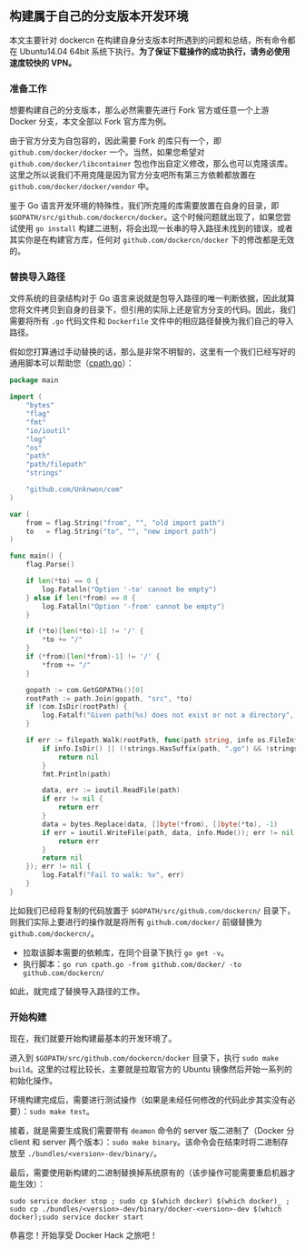 ## 构建属于自己的分支版本开发环境

本文主要针对 dockercn 在构建自身分支版本时所遇到的问题和总结，所有命令都在 Ubuntu14.04 64bit 系统下执行。**为了保证下载操作的成功执行，请务必使用速度较快的 VPN。**

### 准备工作

想要构建自己的分支版本，那么必然需要先进行 Fork 官方或任意一个上游 Docker 分支，本文全部以 Fork 官方库为例。

由于官方分支为自包容的，因此需要 Fork 的库只有一个，即 `github.com/docker/docker` 一个。当然，如果您希望对 `github.com/docker/libcontainer` 包也作出自定义修改，那么也可以克隆该库。这里之所以说我们不用克隆是因为官方分支吧所有第三方依赖都放置在 `github.com/docker/docker/vendor` 中。

鉴于 Go 语言开发环境的特殊性，我们所克隆的库需要放置在自身的目录，即 `$GOPATH/src/github.com/dockercn/docker`。这个时候问题就出现了，如果您尝试使用 `go install` 构建二进制，将会出现一长串的导入路径未找到的错误，或者其实你是在构建官方库，任何对 `github.com/dockercn/docker` 下的修改都是无效的。

### 替换导入路径

文件系统的目录结构对于 Go 语言来说就是包导入路径的唯一判断依据，因此就算您将文件拷贝到自身的目录下，但引用的实际上还是官方分支的代码。因此，我们需要将所有 `.go` 代码文件和 `Dockerfile` 文件中的相应路径替换为我们自己的导入路径。

假如您打算通过手动替换的话，那么是非常不明智的，这里有一个我们已经写好的通用脚本可以帮助您（[cpath.go](https://github.com/dockercn/docker/tree/master/hack/cpath)）： 

```go
package main

import (
	"bytes"
	"flag"
	"fmt"
	"io/ioutil"
	"log"
	"os"
	"path"
	"path/filepath"
	"strings"

	"github.com/Unknwon/com"
)

var (
	from = flag.String("from", "", "old import path")
	to   = flag.String("to", "", "new import path")
)

func main() {
	flag.Parse()

	if len(*to) == 0 {
		log.Fatalln("Option '-to' cannot be empty")
	} else if len(*from) == 0 {
		log.Fatalln("Option '-from' cannot be empty")
	}

	if (*to)[len(*to)-1] != '/' {
		*to += "/"
	}
	if (*from)[len(*from)-1] != '/' {
		*from += "/"
	}

	gopath := com.GetGOPATHs()[0]
	rootPath := path.Join(gopath, "src", *to)
	if !com.IsDir(rootPath) {
		log.Fatalf("Given path(%s) does not exist or not a directory", rootPath)
	}

	if err := filepath.Walk(rootPath, func(path string, info os.FileInfo, err error) error {
		if info.IsDir() || (!strings.HasSuffix(path, ".go") && !strings.HasSuffix(path, "Dockerfile")) {
			return nil
		}
		fmt.Println(path)

		data, err := ioutil.ReadFile(path)
		if err != nil {
			return err
		}
		data = bytes.Replace(data, []byte(*from), []byte(*to), -1)
		if err = ioutil.WriteFile(path, data, info.Mode()); err != nil {
			return err
		}
		return nil
	}); err != nil {
		log.Fatalf("Fail to walk: %v", err)
	}
}
```

比如我们已经将复制的代码放置于 `$GOPATH/src/github.com/dockercn/` 目录下，则我们实际上要进行的操作就是将所有 `github.com/docker/` 前缀替换为 `github.com/dockercn/`。

- 拉取该脚本需要的依赖库，在同个目录下执行 `go get -v`。
- 执行脚本：`go run cpath.go -from github.com/docker/ -to github.com/dockercn/`

如此，就完成了替换导入路径的工作。

### 开始构建

现在，我们就要开始构建最基本的开发环境了。

进入到 `$GOPATH/src/github.com/dockercn/docker` 目录下，执行 `sudo make build`。这里的过程比较长，主要就是拉取官方的 Ubuntu 镜像然后开始一系列的初始化操作。

环境构建完成后，需要进行测试操作（如果是未经任何修改的代码此步其实没有必要）：`sudo make test`。

接着，就是需要生成我们需要带有 `deamon` 命令的 server 版二进制了（Docker 分 client 和 server 两个版本）：`sudo make binary`。该命令会在结束时将二进制存放至 `./bundles/<version>-dev/binary/`。

最后，需要使用新构建的二进制替换掉系统原有的（该步操作可能需要重启机器才能生效）：

	sudo service docker stop ; sudo cp $(which docker) $(which docker)_ ; sudo cp ./bundles/<version>-dev/binary/docker-<version>-dev $(which docker);sudo service docker start
	
恭喜您！开始享受 Docker Hack 之旅吧！